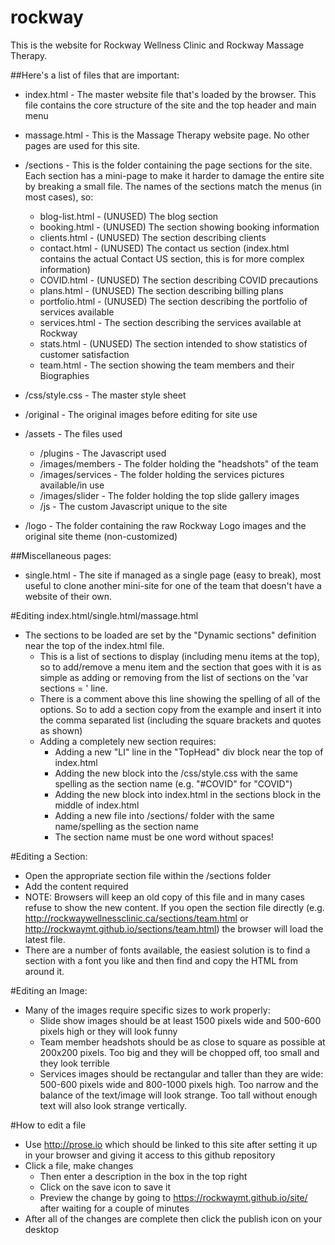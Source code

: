 # rockway
This is the website for Rockway Wellness Clinic and Rockway Massage Therapy.

##Here's a list of files that are important:
- index.html - The master website file that's loaded by the browser.
		This file contains the core structure of the site and the top header and main menu
- massage.html - This is the Massage Therapy website page. No other pages are used for this site.

- /sections - This is the folder containing the page sections for the site.
		Each section has a mini-page to make it harder to damage the entire site by breaking a small file.
		The names of the sections match the menus (in most cases), so:
	- blog-list.html - (UNUSED) The blog section
	- booking.html - (UNUSED) The section showing booking information
	- clients.html - (UNUSED) The section describing clients
	- contact.html - (UNUSED) The contact us section (index.html contains the actual Contact US section, this is for more complex information)
	- COVID.html - (UNUSED) The section describing COVID precautions
	- plans.html - (UNUSED) The section describing billing plans
	- portfolio.html - (UNUSED) The section describing the portfolio of services available
	- services.html - The section describing the services available at Rockway
	- stats.html - (UNUSED) The section intended to show statistics of customer satisfaction
	- team.html - The section showing the team members and their Biographies

- /css/style.css - The master style sheet
- /original - The original images before editing for site use
- /assets - The files used
	- /plugins - The Javascript used
	- /images/members - The folder holding the "headshots" of the team
	- /images/services - The folder holding the services pictures available/in use
	- /images/slider - The folder holding the top slide gallery images
	- /js - The custom Javascript unique to the site
- /logo - The folder containing the raw Rockway Logo images and the original site theme (non-customized)

##Miscellaneous pages:
- single.html - The site if managed as a single page (easy to break), most useful to clone another mini-site for one of the team that doesn't have a website of their own.

#Editing index.html/single.html/massage.html
- The sections to be loaded are set by the "Dynamic sections" definition near the top of the index.html file.
	- This is a list of sections to display (including menu items at the top), so to add/remove a menu item and the section that goes with it is as simple as adding or removing from the list of sections on the 'var sections = ' line.
	- There is a comment above this line showing the spelling of all of the options. So to add a section copy from the example and insert it into the comma separated list (including the square brackets and quotes as shown)
	- Adding a completely new section requires:
		- Adding a new "LI" line in the "TopHead" div block near the top of index.html
		- Adding the new block into the /css/style.css with the same spelling as the section name (e.g. "#COVID" for "COVID")
		- Adding the new block into index.html in the sections block in the middle of index.html
		- Adding a new file into /sections/ folder with the same name/spelling as the section name
		- The section name must be one word without spaces!

#Editing a Section:
- Open the appropriate section file within the /sections folder
- Add the content required
- NOTE: Browsers will keep an old copy of this file and in many cases refuse to show the new content.
	If you open the section file directly (e.g. http://rockwaywellnessclinic.ca/sections/team.html or http://rockwaymt.github.io/sections/team.html)
	the browser will load the latest file.
- There are a number of fonts available, the easiest solution is to find a section with a font you like and then find and copy the HTML from around it.

#Editing an Image:
- Many of the images require specific sizes to work properly:
	- Slide show images should be at least 1500 pixels wide and 500-600 pixels high or they will look funny
	- Team member headshots should be as close to square as possible at 200x200 pixels. Too big and they will be chopped off, too small and they look terrible
	- Services images should be rectangular and taller than they are wide: 500-600 pixels wide and 800-1000 pixels high. Too narrow and the balance of the text/image will look strange. Too tall without enough text will also look strange vertically.

#How to edit a file
- Use http://prose.io which should be linked to this site after setting it up in your browser and giving it access to this github repository
- Click a file, make changes
	- Then enter a description in the box in the top right
	- Click on the save icon to save it
	- Preview the change by going to https://rockwaymt.github.io/site/ after waiting for a couple of minutes
- After all of the changes are complete then click the publish icon on your desktop
